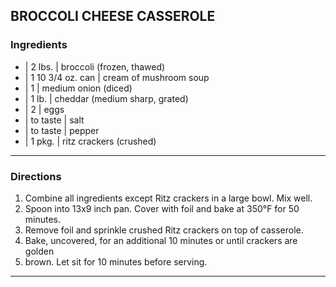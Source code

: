 ## BROCCOLI CHEESE CASSEROLE

### Ingredients

* | 2 lbs.           | broccoli (frozen, thawed)
* | 1 10 3/4 oz. can | cream of mushroom soup
* | 1                | medium onion (diced)
* | 1 lb.            | cheddar (medium sharp, grated)
* | 2                | eggs
* | to taste         | salt
* | to taste         | pepper
* | 1 pkg.           | ritz crackers (crushed)

---

### Directions

1. Combine all ingredients except Ritz crackers in a large bowl. Mix well. 
1. Spoon into 13x9 inch pan. Cover with foil and bake at 350°F for 50 minutes.
1. Remove foil and sprinkle crushed Ritz crackers on top of casserole.
1. Bake, uncovered, for an additional 10 minutes or until crackers are golden 
1. brown. Let sit for 10 minutes before serving.

---

